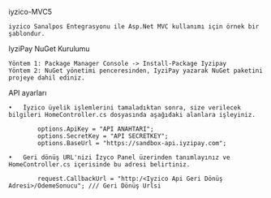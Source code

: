 iyzico-MVC5

    iyzico Sanalpos Entegrasyonu ile Asp.Net MVC kullanımı için örnek bir şablondur.

IyziPay NuGet Kurulumu

    Yöntem 1: Package Manager Console -> Install-Package Iyzipay
    Yöntem 2: NuGet yönetimi penceresinden, IyziPay yazarak NuGet paketini projeye dahil ediniz.
  
API ayarları

    •	İyzico üyelik işlemlerini tamaladıktan sonra, size verilecek bilgileri HomeController.cs dosyasında aşağıdaki alanlara işleyiniz.

            options.ApiKey = "API ANAHTARI";
            options.SecretKey = "API SECRETKEY";
            options.BaseUrl = "https://sandbox-api.iyzipay.com";

    •	Geri dönüş URL'nizi İzyco Panel üzerinden tanımlayınız ve HomeController.cs içerisinde bu adresi belirtiniz.

            request.CallbackUrl = "http:/<Iyzico Api Geri Dönüş Adresi>/OdemeSonucu"; /// Geri Dönüş Urlsi

